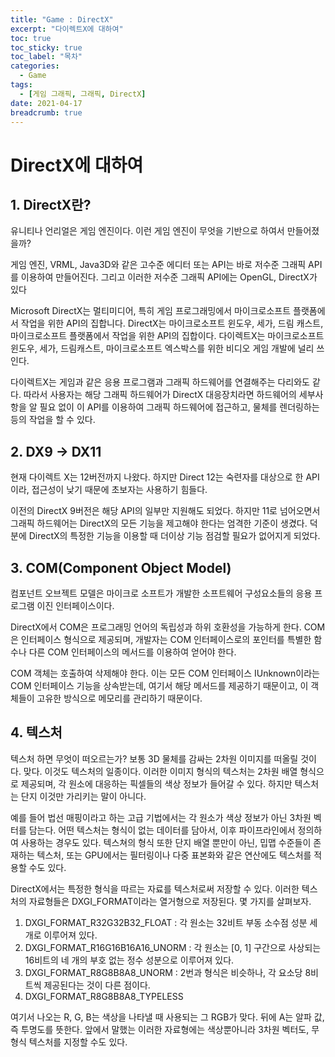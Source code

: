```yaml
---
title: "Game : DirectX"
excerpt: "다이렉트X에 대하여"
toc: true
toc_sticky: true
toc_label: "목차"
categories:
  - Game
tags:
  - [게임 그래픽, 그래픽, DirectX]
date: 2021-04-17
breadcrumb: true
---
```



# DirectX에 대하여

## 1. DirectX란?

 유니티나 언리얼은 게임 엔진이다. 이런 게임 엔진이 무엇을 기반으로 하여서 만들어졌을까?

 게임 엔진, VRML, Java3D와 같은 고수준 에디터 또는 API는 바로 저수준 그래픽 API를 이용하여 만들어진다. 그리고 이러한 저수준 그래픽 API에는 OpenGL, DirectX가 있다

Microsoft DirectX는 멀티미디어, 특히 게임 프로그래밍에서 마이크로소프트 플랫폼에서 작업을 위한 API의 집합니다. DirectX는 마이크로소프트 윈도우, 세가, 드림 캐스트, 마이크로소프트 플랫폼에서 작업을 위한 API의 집합이다. 다이렉트X는 마이크로소프트 윈도우, 세가, 드림캐스트, 마이크로소프트 엑스박스를 위한 비디오 게임 개발에 널리 쓰인다.

 다이렉트X는 게임과 같은 응용 프로그램과 그래픽 하드웨어를 연결해주는 다리와도 같다. 따라서 사용자는 해당 그래픽 하드웨어가 DirectX 대응장치라면 하드웨어의 세부사항을 알 필요 없이 이 API를 이용하여 그래픽 하드웨어에 접근하고, 물체를 렌더링하는 등의 작업을 할 수 있다.

## 2. DX9 → DX11

  현재 다이렉트 X는 12버전까지 나왔다. 하지만 Direct 12는 숙련자를 대상으로 한 API이라, 접근성이 낮기 때문에 초보자는 사용하기 힘들다. 

  이전의 DirectX 9버전은  해당 API의 일부만 지원해도 되었다. 하지만 11로 넘어오면서 그래픽 하드웨어는 DirectX의 모든 기능을 제고해야 한다는 엄격한 기준이 생겼다. 덕분에 DirectX의 특정한 기능을 이용할 때 더이상 기능 점검할 필요가 없어지게 되었다.

## 3. COM(Component Object Model)

컴포넌트 오브젝트 모델은 마이크로 소프트가 개발한 소프트웨어 구성요소들의 응용 프로그램 이진 인터페이스이다.

DirectX에서 COM은 프로그래밍 언어의 독립성과 하위 호환성을 가능하게 한다. COM은 인터페이스 형식으로 제공되며, 개발자는 COM 인터페이스로의 포인터를 특별한 함수나 다른 COM 인터페이스의 메서드를 이용하여 얻어야 한다. 

COM 객체는 호출하여 삭제해야 한다. 이는 모든 COM 인터페이스 IUnknown이라는 COM 인터페이스 기능을 상속받는데, 여기서 해당 메서드를 제공하기 때문이고, 이 객체들이 고유한 방식으로 메모리를 관리하기 때문이다.

## 4. 텍스처

  텍스처 하면 무엇이 떠오르는가? 보통 3D 물체를 감싸는 2차원 이미지를 떠올릴 것이다. 맞다. 이것도 텍스처의 일종이다. 이러한 이미지 형식의 텍스처는 2차원 배열 형식으로 제공되며, 각 원소에 대응하는 픽셀들의 색상 정보가 들어갈 수 있다. 하지만 텍스처는 단지 이것만 가리키는 말이 아니다. 

예를 들어 법선 매핑이라고 하는 고급 기법에서는 각 원소가 색상 정보가 아닌 3차원 벡터를 담는다. 어떤 텍스처는 형식이 없는 데이터를 담아서, 이후 파이프라인에서 정의하여 사용하는 경우도 있다. 텍스쳐의 형식 또한 단지 배열 뿐만이 아닌, 밉맵 수준들이 존재하는 텍스처, 또는 GPU에서는 필터링이나 다중 표본화와 같은 연산에도 텍스처를 적용할 수도 있다.

DirectX에서는 특정한 형식을 따르는 자료를 텍스처로써 저장할 수 있다. 이러한 텍스처의 자료형들은 DXGI_FORMAT이라는 열거형으로 저장된다. 몇 가지를 살펴보자.

1. DXGI_FORMAT_R32G32B32_FLOAT : 각 원소는 32비트 부동 소수점 성분 세 개로 이루어져 있다.
2. DXGI_FORMAT_R16G16B16A16_UNORM : 각 원소는 [0, 1] 구간으로 사상되는 16비트의 네 개의 부호 없는 정수 성분으로 이루어져 있다.
3. DXGI_FORMAT_R8G8B8A8_UNORM : 2번과 형식은 비슷하나, 각 요소당 8비트씩 제공된다는 것이 다른 점이다.
4. DXGI_FORMAT_R8G8B8A8_TYPELESS 

여기서 나오는 R, G, B는 색상을 나타낼 때 사용되는 그 RGB가 맞다. 뒤에 A는 알파 값, 즉 투명도를 뜻한다. 앞에서 말했는 이러한 자료형에는 색상뿐아니라 3차원 벡터도, 무형식 텍스처를 지정할 수도 있다.